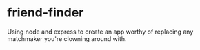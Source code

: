 # friend-finder
Using node and express to create an app worthy of replacing any matchmaker you're clowning around with.
